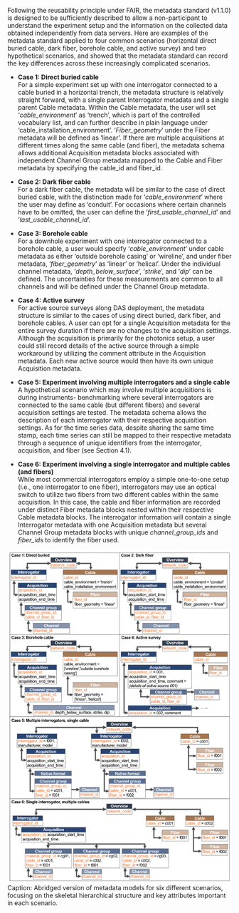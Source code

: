 Following the reusability principle under FAIR, the metadata standard (v1.1.0) is designed to be sufficiently described to allow a non-participant to understand the experiment setup and the information on the collected data obtained independently from data servers. Here are examples of the metadata standard applied to four common scenarios (horizontal direct buried cable, dark fiber, borehole cable, and active survey) and two hypothetical scenarios, and showed that the metadata standard can record the key differences across these increasingly complicated scenarios.

* **Case 1: Direct buried cable**\
For a simple experiment set up with one interrogator connected to a cable buried in a horizontal trench, the metadata structure is relatively straight forward, with a single parent Interrogator metadata and a single parent Cable metadata. Within the Cable metadata, the user will set ‘*cable_environment*’ as ‘trench’, which is part of the controlled vocabulary list, and can further describe in plain language under ‘cable_installation_environment’. ‘*Fiber_geometry*’ under the Fiber metadata will be defined as ‘linear’. If there are multiple acquisitions at different times along the same cable (and fiber), the metadata schema allows additional Acquisition metadata blocks associated with independent Channel Group metadata mapped to the Cable and Fiber metadata by specifying the cable_id and fiber_id.

* **Case 2: Dark fiber cable**\
For a dark fiber cable, the metadata will be similar to the case of direct buried cable, with the distinction made for ‘*cable_environment*’ where the user may define as ‘conduit’. For occasions where certain channels have to be omitted, the user can define the ‘*first_usable_channel_id*’ and ‘*last_usable_channel_id*’. 

* **Case 3: Borehole cable**\
For a downhole experiment with one interrogator connected to a borehole cable, a user would specify ‘*cable_environment*’ under cable metadata as either ‘outside borehole casing’ or ‘wireline’, and under fiber metadata, ‘*fiber_geometry*’ as ‘linear’ or ‘helical’. Under the individual channel metadata, ‘*depth_below_surface*’, ‘*strike*’, and ‘*dip*’ can be defined. The uncertainties for these measurements are common to all channels and will be defined under the Channel Group metadata. 

* **Case 4: Active survey**\
For active source surveys along DAS deployment, the metadata structure is similar to the cases of using direct buried, dark fiber, and borehole cables. A user can opt for a single Acquisition metadata for the entire survey duration if there are no changes to the acquisition settings. Although the acquisition is primarily for the photonics setup, a user could still record details of the active source through a simple workaround by utilizing the comment attribute in the Acquisition metadata. Each new active source would then have its own unique Acquisition metadata. 

* **Case 5: Experiment involving multiple interrogators and a single cable**\
A hypothetical scenario which may involve multiple acquisitions is during instruments- benchmarking where several interrogators are connected to the same cable (but different fibers) and several acquisition settings are tested. The metadata schema allows the description of each interrogator with their respective acquisition settings. As for the time series data, despite sharing the same time stamp, each time series can still be mapped to their respective metadata through a sequence of unique identifiers from the interrogator, acquisition, and fiber (see Section 4.1).

* **Case 6: Experiment involving a single interrogator and multiple cables (and fibers)**\
While most commercial interrogators employ a simple one-to-one setup (i.e., one interrogator to one fiber), interrogators may use an optical switch to utilize two fibers from two different cables within the same acquisition. In this case, the cable and fiber information are recorded under distinct Fiber metadata blocks nested within their respective Cable metadata blocks. The interrogator information will contain a single Interrogator metadata with one Acquisition metadata but several Channel Group metadata blocks with unique *channel_group_id*s and *fiber_id*s to identify the fiber used.

![Abridged version of metadata models for six different scenarios, focusing on the skeletal hierarchical structure and key attributes important in each scenario.](../figures/fig_metadata_schema_example_cases.png)
Caption: Abridged version of metadata models for six different scenarios, focusing on the skeletal hierarchical structure and key attributes important in each scenario.

